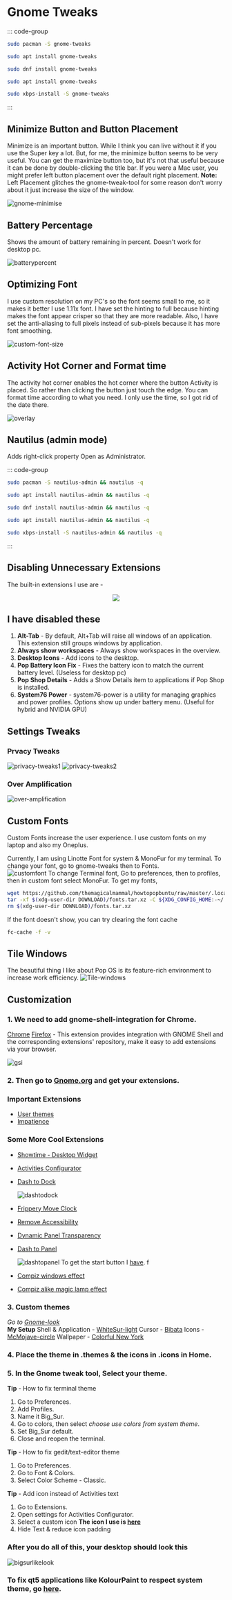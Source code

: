 # Gnome Tweaks

::: code-group

```sh [Arch]
sudo pacman -S gnome-tweaks
```

```sh [Debian]
sudo apt install gnome-tweaks
```

```sh [Fedora]
sudo dnf install gnome-tweaks
```

```sh [Ubuntu]
sudo apt install gnome-tweaks
```

```sh [Void]
sudo xbps-install -S gnome-tweaks
```

:::

## Minimize Button and Button Placement

Minimize is an important button. While I think you can live without it if you use the Super key a lot. But, for me, the minimize button seems to be very useful.
You can get the maximize button too, but it's not that useful because it can be done by double-clicking the title bar.
If you were a Mac user, you might prefer left button placement over the default right placement.
**Note:** Left Placement glitches the gnome-tweak-tool for some reason don't worry about it just increase the size of the window.

![gnome-minimise](https://i.imgur.com/9o78EMM.png)

## Battery Percentage

Shows the amount of battery remaining in percent. Doesn't work for desktop pc.

![batterypercent](https://i.imgur.com/6svaFEQ.png)

## Optimizing Font

I use custom resolution on my PC's so the font seems small to me, so it makes it better I use 1.11x font. I have set the hinting to full because hinting makes the font appear crisper so that they are more readable. Also, I have set the anti-aliasing to full pixels instead of sub-pixels because it has more font smoothing.

![custom-font-size](https://i.imgur.com/yjks4Of.png)

## Activity Hot Corner and Format time

The activity hot corner enables the hot corner where the button Activity is placed. So rather than clicking the button just touch the edge.
You can format time according to what you need. I only use the time, so I got rid of the date there.

![overlay](https://i.imgur.com/xfprNhY.png)

## Nautilus (admin mode)

Adds right-click property Open as Administrator.

::: code-group

```sh [Arch]
sudo pacman -S nautilus-admin && nautilus -q
```

```sh [Debian]
sudo apt install nautilus-admin && nautilus -q
```

```sh [Fedora]
sudo dnf install nautilus-admin && nautilus -q
```

```sh [Ubuntu]
sudo apt install nautilus-admin && nautilus -q
```

```sh [Void]
sudo xbps-install -S nautilus-admin && nautilus -q
```

:::

## Disabling Unnecessary Extensions

The built-in extensions I use are -

<p align="center">
    <img src='https://i.imgur.com/F7y1nMQ.png'>
</p>

## I have disabled these

1. **Alt-Tab** - By default, Alt+Tab will raise all windows of an application. This extension still groups windows by application.
2. **Always show workspaces** - Always show workspaces in the overview.
3. **Desktop Icons** - Add icons to the desktop.
4. **Pop Battery Icon Fix** - Fixes the battery icon to match the current battery level. (Useless for desktop pc)
5. **Pop Shop Details** - Adds a Show Details item to applications if Pop Shop is installed.
6. **System76 Power** - system76-power is a utility for managing graphics and power profiles. Options show up under battery menu. (Useful for hybrid and NVIDIA GPU)

## Settings Tweaks

### Prvacy Tweaks

![privacy-tweaks1](https://i.imgur.com/RNgA0vI.png)
![privacy-tweaks2](https://i.imgur.com/Aj3OupA.png)

### Over Amplification

![over-amplification](https://i.imgur.com/AIvJc4i.png)

## Custom Fonts

Custom Fonts increase the user experience. I use custom fonts on my laptop and also my Oneplus.

Currently, I am using Linotte Font for system & MonoFur for my terminal.
To change your font, go to gnome-tweaks then to Fonts.  
![customfont](https://i.imgur.com/yjks4Of.png)
To change Terminal font, Go to preferences, then to profiles, then in custom font select MonoFur.
To get my fonts,

```sh
wget https://github.com/themagicalmammal/howtopopbuntu/raw/master/.local/share/fonts.tar.xz
tar -xf $(xdg-user-dir DOWNLOAD)/fonts.tar.xz -C ${XDG_CONFIG_HOME:-~/.local}/share
rm $(xdg-user-dir DOWNLOAD)/fonts.tar.xz
```

If the font doesn't show, you can try clearing the font cache

```sh
fc-cache -f -v
```

## Tile Windows

The beautiful thing I like about Pop OS is its feature-rich environment to increase work efficiency.
![Tile-windows](https://i.imgur.com/23cp7mL.png)

## Customization

### 1. We need to add gnome-shell-integration for Chrome.
[Chrome](https://chrome.google.com/webstore/detail/gnome-shell-integration/gphhapmejobijbbhgpjhcjognlahblep?hl=en) [Firefox](https://addons.mozilla.org/en-US/firefox/addon/gnome-shell-integration/) - This extension provides integration with GNOME Shell and the corresponding extensions' repository, make it easy to add extensions via your browser.

![gsi](https://i.imgur.com/d8M3YpY.png)

### 2. Then go to [Gnome.org](https://extensions.gnome.org/) and get your extensions.

### Important Extensions

- [User themes](https://extensions.gnome.org/extension/19/user-themes/)
- [Impatience](https://extensions.gnome.org/extension/277/impatience/)

### Some More Cool Extensions

- [Showtime - Desktop Widget](https://extensions.gnome.org/extension/1429/showtime/)
- [Activities Configurator](https://extensions.gnome.org/extension/358/activities-configurator/)
- [Dash to Dock](https://extensions.gnome.org/extension/307/dash-to-dock/)  

  ![dashtodock](https://i.imgur.com/75pDvsf.png)

- [Frippery Move Clock](https://extensions.gnome.org/extension/2/move-clock/)
- [Remove Accessibility](https://extensions.gnome.org/extension/112/remove-accesibility/)
- [Dynamic Panel Transparency](https://extensions.gnome.org/extension/1011/dynamic-panel-transparency/)
- [Dash to Panel](https://extensions.gnome.org/extension/1160/dash-to-panel/)  

  ![dashtopanel](https://i.imgur.com/aim0WOW.png)
  To get the start button I [have](https://i.imgur.com/JQOGhRx.png).
  f
- [Compiz windows effect](https://extensions.gnome.org/extension/3210/compiz-windows-effect/)
- [Compiz alike magic lamp effect](https://extensions.gnome.org/extension/3740/compiz-alike-magic-lamp-effect/)

### 3. Custom themes

_Go to [Gnome-look](https://www.gnome-look.org/browse/cat/)_  
**My Setup**
Shell & Application - [WhiteSur-light](https://www.gnome-look.org/p/1403328/)
Cursor - [Bibata](https://www.gnome-look.org/s/Gnome/p/1197198/)
Icons - [McMojave-circle](https://www.gnome-look.org/s/Gnome/p/1305429)
Wallpaper - [Colorful New York](https://imgur.com/gallery/kBwTMX5)

### 4. Place the theme in .themes & the icons in .icons in Home.

### 5. In the Gnome tweak tool, Select your theme.

**Tip** - How to fix terminal theme

1. Go to Preferences.
2. Add Profiles.
3. Name it Big_Sur.
4. Go to colors, then select _choose use colors from system theme_.
5. Set Big_Sur default.
6. Close and reopen the terminal.

**Tip** - How to fix gedit/text-editor theme

1. Go to Preferences.
2. Go to Font & Colors.
3. Select Color Scheme - Classic.

**Tip** - Add icon instead of Activities text

1. Go to Extensions.
2. Open settings for Activities Configurator.
3. Select a custom icon
   **The icon I use is [here](https://i.imgur.com/mv2d9Yi.png)**
4. Hide Text & reduce icon padding

### After you do all of this, your desktop should look this

![bigsurlikelook](https://i.imgur.com/2zDuo9S.png)

### To fix qt5 applications like KolourPaint to respect system theme, go [here](https://gist.github.com/tur1ngb0x/82f6fa2fff3d05fe2e3c73d83ee3b6a4).

